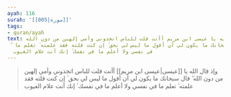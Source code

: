 ```yaml
---
ayah: 116
surah: '[[005|سورة]]'
tags:
- quran/ayah
text: وإذ قال الله يا عيسى ابن مريم أأنت قلت للناس اتخذوني وأمي إلهين من دون الله
  ۖ قال سبحانك ما يكون لي أن أقول ما ليس لي بحق ۚ إن كنت قلته فقد علمته ۚ تعلم ما
  في نفسي ولا أعلم ما في نفسك ۚ إنك أنت علام الغيوب
---
```

> وإذ قال الله يا [[عيسى|عيسى ابن مريم]] أأنت قلت للناس اتخذوني وأمي إلهين من دون الله ۖ قال سبحانك ما يكون لي أن أقول ما ليس لي بحق ۚ إن كنت قلته فقد علمته ۚ تعلم ما في نفسي ولا أعلم ما في نفسك ۚ إنك أنت علام الغيوب
